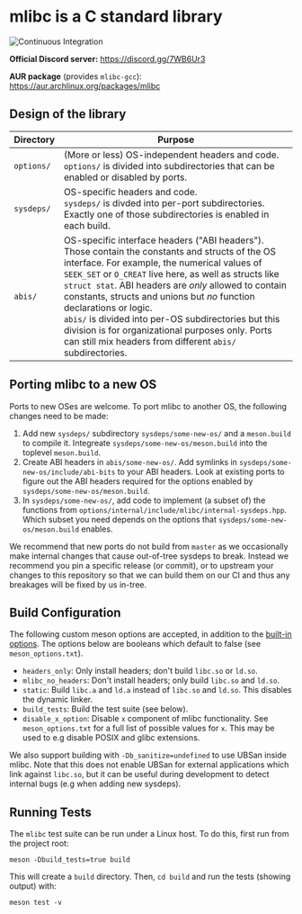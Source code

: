 # mlibc is a C standard library

![Continuous Integration](https://github.com/managarm/mlibc/workflows/Continuous%20Integration/badge.svg)

**Official Discord server:** https://discord.gg/7WB6Ur3

**AUR package** (provides `mlibc-gcc`): https://aur.archlinux.org/packages/mlibc

## Design of the library

| Directory | Purpose |
| --- | --- |
| `options/` | (More or less) OS-independent headers and code.<br>`options/` is divided into subdirectories that can be enabled or disabled by ports.|
| `sysdeps/` | OS-specific headers and code.<br>`sysdeps/` is divded into per-port subdirectories. Exactly one of those subdirectories is enabled in each build.|
| `abis/` | OS-specific interface headers ("ABI headers"). Those contain the constants and structs of the OS interface. For example, the numerical values of `SEEK_SET` or `O_CREAT` live here, as well as structs like `struct stat`. ABI headers are _only_ allowed to contain constants, structs and unions but _no_ function declarations or logic.<br>`abis/` is divided into per-OS subdirectories but this division is for organizational purposes only. Ports can still mix headers from different `abis/` subdirectories.|

## Porting mlibc to a new OS

Ports to new OSes are welcome. To port mlibc to another OS, the following changes need to be made:
1. Add new `sysdeps/` subdirectory `sysdeps/some-new-os/` and a `meson.build` to compile it. Integreate `sysdeps/some-new-os/meson.build` into the toplevel `meson.build`.
2. Create ABI headers in `abis/some-new-os/`. Add symlinks in `sysdeps/some-new-os/include/abi-bits` to your ABI headers. Look at existing ports to figure out the ABI headers required for the options enabled by `sysdeps/some-new-os/meson.build`.
3. In `sysdeps/some-new-os/`, add code to implement (a subset of) the functions from `options/internal/include/mlibc/internal-sysdeps.hpp`. Which subset you need depends on the options that `sysdeps/some-new-os/meson.build` enables.

We recommend that new ports do not build from `master` as we occasionally make internal changes that cause out-of-tree sysdeps to break. Instead we recommend you pin a specific release (or commit), or to upstream your changes to this repository so that we can build them on our CI and thus any breakages will be fixed by us in-tree.

## Build Configuration

The following custom meson options are accepted, in addition to the [built-in options](https://mesonbuild.com/Builtin-options.html). The options below are booleans which default to false (see `meson_options.txt`).

- `headers_only`: Only install headers; don't build `libc.so` or `ld.so`.
- `mlibc_no_headers`: Don't install headers; only build `libc.so` and `ld.so`.
- `static`: Build `libc.a` and `ld.a` instead of `libc.so` and `ld.so`. This disables the dynamic linker.
- `build_tests`: Build the test suite (see below).
- `disable_x_option`: Disable `x` component of mlibc functionality. See `meson_options.txt` for a full list of possible values for `x`. This may be used to e.g disable POSIX and glibc extensions.

We also support building with `-Db_sanitize=undefined` to use UBSan inside mlibc. Note that this does not enable UBSan for external applications which link against `libc.so`, but it can be useful during development to detect internal bugs (e.g when adding new sysdeps).

## Running Tests

The `mlibc` test suite can be run under a Linux host. To do this, first run from the project root:
```
meson -Dbuild_tests=true build
```
This will create a `build` directory. Then, `cd build` and run the tests (showing output) with:
```
meson test -v
```
